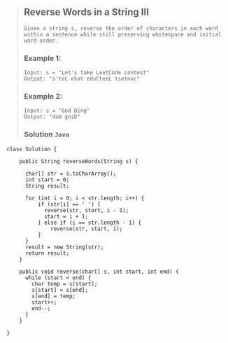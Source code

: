 >## Reverse Words in a String III
>```
>Given a string s, reverse the order of characters in each word within a sentence while still preserving whitespace and initial word order.
>```
>### Example 1:
>```
>Input: s = "Let's take LeetCode contest"
>Output: "s'teL ekat edoCteeL tsetnoc"
>```
>### Example 2:
>```
>Input: s = "God Ding"
>Output: "doG gniD"
>```
>### Solution `Java`
```
class Solution {
    
    public String reverseWords(String s) {
      
      char[] str = s.toCharArray();
      int start = 0;
      String result;

      for (int i = 0; i < str.length; i++) {
          if (str[i] == ' ') {
            reverse(str, start, i - 1);
            start = i + 1;
          } else if (i == str.length - 1) {
              reverse(str, start, i);
          }
      }
      result = new String(str);
      return result;
    }
    
    public void reverse(char[] s, int start, int end) {
      while (start < end) {
        char temp = s[start];
        s[start] = s[end];
        s[end] = temp;
        start++;
        end--;
      }
    }

}
```
